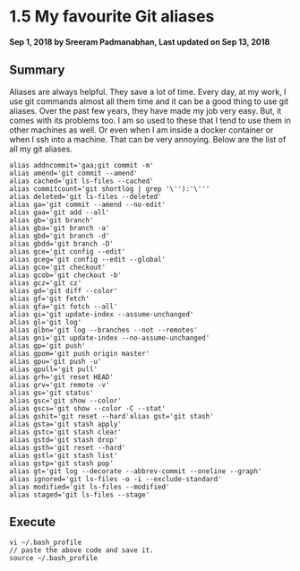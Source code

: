 # 1.5 My favourite Git aliases

#### Sep 1, 2018 by Sreeram Padmanabhan, Last updated on Sep 13, 2018

## Summary

Aliases are always helpful. They save a lot of time. Every day, at my work, I use git commands almost all them time and it can be a good thing to use git aliases. Over the past few years, they have made my job very easy.
But, it comes with its problems too. I am so used to these that I tend to use them in other machines as well. Or even when I am inside a docker container or when I ssh into a machine. That can be very annoying. Below are the list of all my git aliases.

    alias addncommit='gaa;git commit -m'
    alias amend='git commit --amend'
    alias cached='git ls-files --cached'
    alias commitcount='git shortlog | grep '\''):'\'''
    alias deleted='git ls-files --deleted'
    alias ga='git commit --amend --no-edit'
    alias gaa='git add --all'
    alias gb='git branch'
    alias gba='git branch -a'
    alias gbd='git branch -d'
    alias gbdd='git branch -D'
    alias gce='git config --edit'
    alias gceg='git config --edit --global'
    alias gco='git checkout'
    alias gcob='git checkout -b'
    alias gcz='git cz'
    alias gd='git diff --color'
    alias gf='git fetch'
    alias gfa='git fetch --all'
    alias gi='git update-index --assume-unchanged'
    alias gl='git log'
    alias glbn='git log --branches --not --remotes'
    alias gni='git update-index --no-assume-unchanged'
    alias gp='git push'
    alias gpom='git push origin master'
    alias gpu='git push -u'
    alias gpull='git pull'
    alias grh='git reset HEAD'
    alias grv='git remote -v'
    alias gs='git status'
    alias gsc='git show --color'
    alias gscs='git show --color -C --stat'
    alias gshit='git reset --hard'alias gst='git stash'
    alias gsta='git stash apply'
    alias gstc='git stash clear'
    alias gstd='git stash drop'
    alias gsth='git reset --hard'
    alias gstl='git stash list'
    alias gstp='git stash pop'
    alias gt='git log --decorate --abbrev-commit --oneline --graph'
    alias ignored='git ls-files -o -i --exclude-standard'
    alias modified='git ls-files --modified'
    alias staged='git ls-files --stage'

## Execute

    vi ~/.bash_profile
    // paste the above code and save it.
    source ~/.bash_profile
